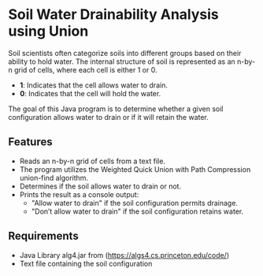 # Soil Water Drainability Analysis using Union
Soil scientists often categorize soils into different groups based on their ability to hold water. The internal structure of soil is represented as an n-by-n grid of cells, where each cell is either 1 or 0.

- **1**: Indicates that the cell allows water to drain.
- **0**: Indicates that the cell will hold the water.

The goal of this Java program is to determine whether a given soil configuration allows water to drain or if it will retain the water.

## Features

- Reads an n-by-n grid of cells from a text file.
- The program utilizes the Weighted Quick Union with Path Compression union-find algorithm.
- Determines if the soil allows water to drain or not.
- Prints the result as a console output:
  - "Allow water to drain" if the soil configuration permits drainage.
  - "Don’t allow water to drain" if the soil configuration retains water.

## Requirements

- Java Library alg4.jar from (https://algs4.cs.princeton.edu/code/)
- Text file containing the soil configuration
